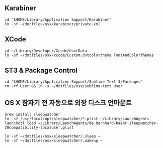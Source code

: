 Karabiner
---------
```Shell
cd "$HOME/Library/Application Support/Karabiner"
ln -sf ~/dotfiles/osx/karabiner/private.xml
```

XCode
-----
```Shell
cd ~/Library/Developer/Xcode/UserData
ln -sf ~/dotfiles/osx/xcode/Custom.dvtcolortheme FontAndColorThemes
```

ST3 & Package Control
---------------------
```Shell
cd "$HOME/Library/Application Support/Sublime Text 3/Packages"
rm -rf User && ln -s ~/dotfiles/osx/sublime-text User
```

OS X 잠자기 전 자동으로 외장 디스크 언마운트
--------------------------------------------
```Shell
brew install sleepwatcher
ln -sf /usr/local/opt/sleepwatcher/*.plist ~/Library/LaunchAgents
launchctl load ~/Library/LaunchAgents/de.bernhard-baehr.sleepwatcher-20compatibility-localuser.plist

ln -sf ~/dotfiles/osx/sleepwatcher/.sleep ~
ln -sf ~/dotfiles/osx/sleepwatcher/.wakeup ~
```
